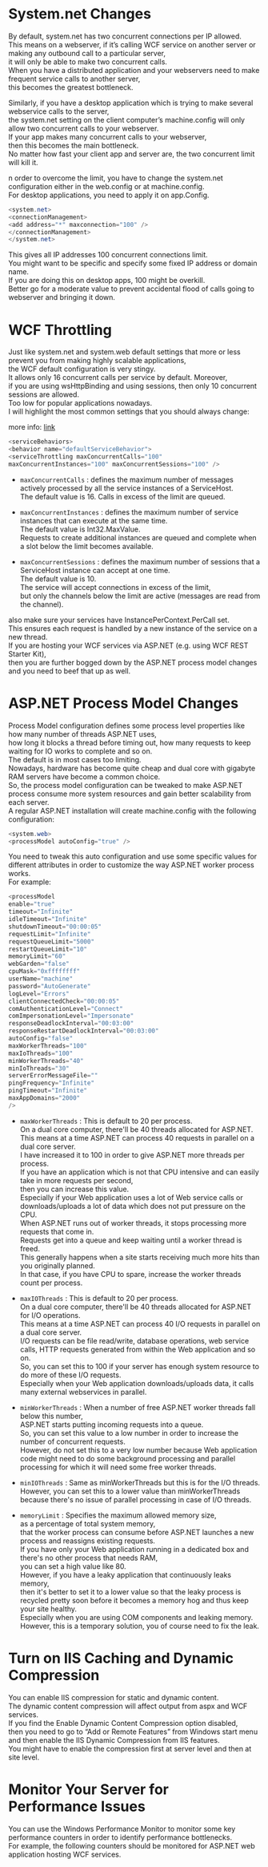 # System.net Changes
By default, system.net has two concurrent connections per IP allowed.  
This means on a webserver, if it’s calling WCF service on another server or making any outbound call to a particular server,  
it will only be able to make two concurrent calls.  
When you have a distributed application and your webservers need to make frequent service calls to another server,  
this becomes the greatest bottleneck.  
  
Similarly, if you have a desktop application which is trying to make several webservice calls to the server,  
the system.net setting on the client computer’s machine.config will only allow two concurrent calls to your webserver.  
If your app makes many concurrent calls to your webserver,  
then this becomes the main bottleneck.  
No matter how fast your client app and server are, the two concurrent limit will kill it.  
  
n order to overcome the limit, you have to change the system.net configuration either in the web.config or at machine.config.  
For desktop applications, you need to apply it on app.Config.  

```c#
<system.net>
<connectionManagement>
<add address="*" maxconnection="100" />
</connectionManagement>
</system.net>
```

This gives all IP addresses 100 concurrent connections limit.  
You might want to be specific and specify some fixed IP address or domain name.  
If you are doing this on desktop apps, 100 might be overkill.  
Better go for a moderate value to prevent accidental flood of calls going to webserver and bringing it down.  

# WCF Throttling
Just like system.net and system.web default settings that more or less prevent you from making highly scalable applications,  
the WCF default configuration is very stingy.  
It allows only 16 concurrent calls per service by default. Moreover,  
if you are using wsHttpBinding and using sessions, then only 10 concurrent sessions are allowed.  
Too low for popular applications nowadays.  
I will highlight the most common settings that you should always change:  
  
more info: [link](/WCF_Limitation.md)  

```c#
<serviceBehaviors>
<behavior name="defaultServiceBehavior">
<serviceThrottling maxConcurrentCalls="100"
maxConcurrentInstances="100" maxConcurrentSessions="100" />
```

- `maxConcurrentCalls` : defines the maximum number of messages actively processed by all the service instances of a ServiceHost.    
The default value is 16. Calls in excess of the limit are queued.  
  
- `maxConcurrentInstances` : defines the maximum number of service instances that can execute at the same time.  
The default value is Int32.MaxValue.  
Requests to create additional instances are queued and complete when a slot below the limit becomes available.  
  
- `maxConcurrentSessions` : defines the maximum number of sessions that a ServiceHost instance can accept at one time.  
The default value is 10.  
The service will accept connections in excess of the limit,  
but only the channels below the limit are active (messages are read from the channel).  
  
also make sure your services have InstancePerContext.PerCall set.  
This ensures each request is handled by a new instance of the service on a new thread.  
If you are hosting your WCF services via ASP.NET (e.g. using WCF REST Starter Kit),  
then you are further bogged down by the ASP.NET process model changes and you need to beef that up as well.  

# ASP.NET Process Model Changes
Process Model configuration defines some process level properties like how many number of threads ASP.NET uses,  
how long it blocks a thread before timing out, how many requests to keep waiting for IO works to complete and so on.  
The default is in most cases too limiting.  
Nowadays, hardware has become quite cheap and dual core with gigabyte RAM servers have become a common choice.  
So, the process model configuration can be tweaked to make ASP.NET process consume more system resources and gain better scalability from each server.  
A regular ASP.NET installation will create machine.config with the following configuration:  

```c#
<system.web>
<processModel autoConfig="true" />
```

You need to tweak this auto configuration and use some specific values for different attributes in order to customize the way ASP.NET worker process works.  
For example:  

```c#
<processModel
enable="true"
timeout="Infinite"
idleTimeout="Infinite"
shutdownTimeout="00:00:05"
requestLimit="Infinite"
requestQueueLimit="5000"
restartQueueLimit="10"
memoryLimit="60"
webGarden="false"
cpuMask="0xffffffff"
userName="machine"
password="AutoGenerate"
logLevel="Errors"
clientConnectedCheck="00:00:05"
comAuthenticationLevel="Connect"
comImpersonationLevel="Impersonate"
responseDeadlockInterval="00:03:00"
responseRestartDeadlockInterval="00:03:00"
autoConfig="false"
maxWorkerThreads="100"
maxIoThreads="100"
minWorkerThreads="40"
minIoThreads="30"
serverErrorMessageFile=""
pingFrequency="Infinite"
pingTimeout="Infinite"
maxAppDomains="2000"
/>
```

- `maxWorkerThreads` : This is default to 20 per process.  
On a dual core computer, there'll be 40 threads allocated for ASP.NET.  
This means at a time ASP.NET can process 40 requests in parallel on a dual core server.  
I have increased it to 100 in order to give ASP.NET more threads per process.  
If you have an application which is not that CPU intensive and can easily take in more requests per second,  
then you can increase this value.  
Especially if your Web application uses a lot of Web service calls or downloads/uploads a lot of data which does not put pressure on the CPU.  
When ASP.NET runs out of worker threads, it stops processing more requests that come in.  
Requests get into a queue and keep waiting until a worker thread is freed.  
This generally happens when a site starts receiving much more hits than you originally planned.  
In that case, if you have CPU to spare, increase the worker threads count per process.  
  
- `maxIOThreads` : This is default to 20 per process.  
On a dual core computer, there'll be 40 threads allocated for ASP.NET for I/O operations.  
This means at a time ASP.NET can process 40 I/O requests in parallel on a dual core server.  
I/O requests can be file read/write, database operations, web service calls, HTTP requests generated from within the Web application and so on.  
So, you can set this to 100 if your server has enough system resource to do more of these I/O requests.  
Especially when your Web application downloads/uploads data, it calls many external webservices in parallel.  
  
- `minWorkerThreads` : When a number of free ASP.NET worker threads fall below this number,  
ASP.NET starts putting incoming requests into a queue.  
So, you can set this value to a low number in order to increase the number of concurrent requests.  
However, do not set this to a very low number because Web application code might need to do some background processing and parallel processing for which it will need some free worker threads.  
  
- `minIOThreads` : Same as minWorkerThreads but this is for the I/O threads.  
However, you can set this to a lower value than minWorkerThreads because there's no issue of parallel processing in case of I/O threads.  
  
- `memoryLimit` : Specifies the maximum allowed memory size,  
as a percentage of total system memory,  
that the worker process can consume before ASP.NET launches a new process and reassigns existing requests.  
If you have only your Web application running in a dedicated box and there's no other process that needs RAM,  
you can set a high value like 80.  
However, if you have a leaky application that continuously leaks memory,  
then it's better to set it to a lower value so that the leaky process is recycled pretty soon before it becomes a memory hog and thus keep your site healthy.  
Especially when you are using COM components and leaking memory.  
However, this is a temporary solution, you of course need to fix the leak.  
  
# Turn on IIS Caching and Dynamic Compression
You can enable IIS compression for static and dynamic content.  
The dynamic content compression will affect output from aspx and WCF services.  
If you find the Enable Dynamic Content Compression option disabled,  
then you need to go to “Add or Remote Features” from Windows start menu and then enable the IIS Dynamic Compression from IIS features.  
You might have to enable the compression first at server level and then at site level.  

# Monitor Your Server for Performance Issues
You can use the Windows Performance Monitor to monitor some key performance counters in order to identify performance bottlenecks.  
For example, the following counters should be monitored for ASP.NET web application hosting WCF services.  